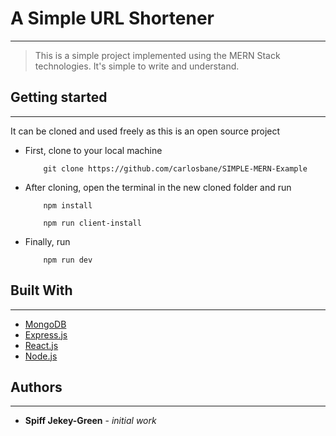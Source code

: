 # A Simple URL Shortener

_______________________________________

> This is a simple project implemented using the MERN Stack technologies. It's simple to write and understand.

## Getting started
________________________________________
It can be cloned and used freely as this is an open source project
* First, clone to your local machine
    ```git
        git clone https://github.com/carlosbane/SIMPLE-MERN-Example
    ```
* After cloning, open the terminal in the new cloned folder and run
    ```npm
        npm install

        npm run client-install
    ```
* Finally, run
    ```npm
        npm run dev
    ```

## Built With
________________________________________
* [MongoDB](https://www.mongodb.org)
* [Express.js](https://expressjs.org)
* [React.js](https://reacjs.org)
* [Node.js](https://nodejs.org)

## Authors
_________________________________________
*  **Spiff Jekey-Green** - *initial work*